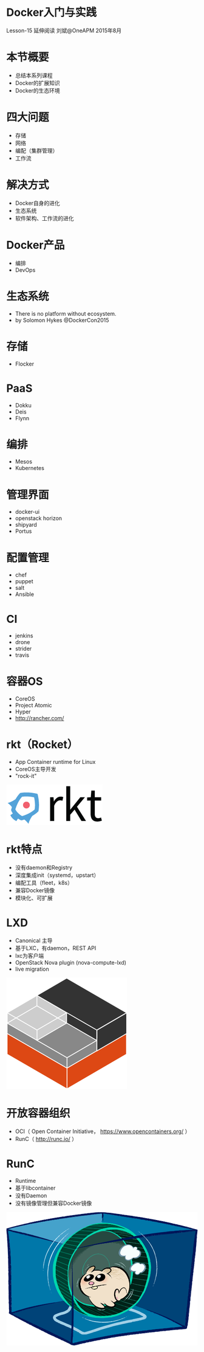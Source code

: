 # Docker入门与实践

Lesson-15 延伸阅读
刘斌@OneAPM
2015年8月

# 本节概要

- 总结本系列课程
- Docker的扩展知识
- Docker的生态环境

# 四大问题

- 存储
- 网络
- 编配（集群管理）
- 工作流

# 解决方式

- Docker自身的进化
- 生态系统
- 软件架构、工作流的进化

# Docker产品

- 编排
- DevOps

# 生态系统

- There is no platform without ecosystem.
- by Solomon Hykes @DockerCon2015

# 存储

- Flocker

# PaaS

- Dokku
- Deis
- Flynn

# 编排

- Mesos
- Kubernetes

# 管理界面

- docker-ui
- openstack horizon
- shipyard
- Portus

# 配置管理

- chef
- puppet
- salt
- Ansible

# CI

- jenkins
- drone
- strider
- travis


# 容器OS

- CoreOS
- Project Atomic
- Hyper
- http://rancher.com/

# rkt（Rocket）

- App Container runtime for Linux
- CoreOS主导开发
- "rock-it"

![](images/rkt.png)

# rkt特点

- 没有daemon和Registry
- 深度集成init（systemd，upstart）
- 编配工具（fleet，k8s）
- 兼容Docker镜像
- 模块化、可扩展

# LXD

- Canonical 主导
- 基于LXC，有daemon，REST API
- lxc为客户端
- OpenStack Nova plugin (nova-compute-lxd)
- live migration

![](images/lxd.png)

# 开放容器组织

- OCI（ Open Container Initiative， https://www.opencontainers.org/ ）
- RunC（ http://runc.io/ ）

# RunC

- Runtime
- 基于libcontainer
- 没有Daemon
- 没有镜像管理但兼容Docker镜像

![](./images/hamster.png)



